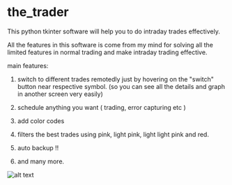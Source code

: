 # the_trader

This python tkinter software will help you to do intraday trades effectively.

All the features in this software is come from my mind for solving all the limited features in normal trading and make intraday trading effective.

main features:

1. switch to different trades remotedly just by hovering on the "switch" button near respective symbol. (so you can see all the details and graph in another screen very easily)


2. schedule anything you want ( trading, error capturing etc )


3. add color codes


4. filters the best trades using pink, light pink, light light pink and red.


5. auto backup !!


6. and many more.


![alt text](https://github.com/penguinlips/the_trader/blob/main/the_trader.jpg?raw=true)
